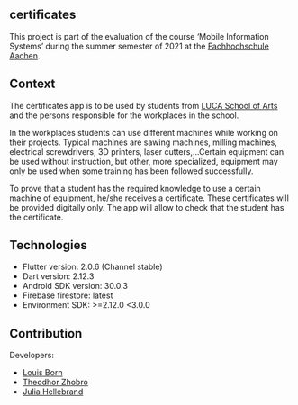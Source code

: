 ## certificates


This project is part of the evaluation of the course ‘Mobile Information Systems’ during
the summer semester of 2021 at the [Fachhochschule Aachen](https://www.fh-aachen.de/).

## Context

The certificates app is to be used by students from [LUCA School of Arts](https://www.luca-arts.be/en) and the persons 
responsible for the workplaces in the school.
<br>

In the workplaces students can use different machines while working on their projects. 
Typical machines are sawing machines, milling machines, electrical screwdrivers, 3D printers, 
laser cutters,…Certain equipment can be used without instruction, but other, more specialized, 
equipment may only be used when some training has been followed successfully.
<br>

To prove that a student has the required knowledge to use a certain machine of 
equipment, he/she receives a certificate. These certificates will be provided digitally only. The 
app will allow to check that the student has the certificate.

## Technologies
* Flutter version: 2.0.6 (Channel stable)
* Dart version: 2.12.3
* Android SDK version: 30.0.3
* Firebase firestore: latest
* Environment SDK: >=2.12.0 <3.0.0

## Contribution
Developers:
* [Louis Born](https://github.com/louisborn)
* [Theodhor Zhobro](https://github.com/Theodhor21)
* [Julia Hellebrand](https://github.com/JuliaHellebrand)
